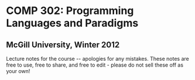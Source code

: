 COMP 302: Programming Languages and Paradigms
=============================================
McGill University, Winter 2012
------------------------------

Lecture notes for the course -- apologies for any mistakes. These notes are free to use, free to share, and free to edit - please do not sell these off as your own!

